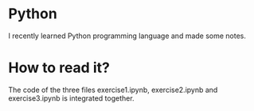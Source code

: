 # Python
I recently learned Python programming language and made some notes.

# How to read it?
The code of the three files exercise1.ipynb, exercise2.ipynb and exercise3.ipynb is integrated together.
